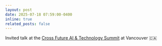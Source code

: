 ```yaml
---
layout: post
date: 2025-07-18 07:59:00-0400
inline: true
related_posts: false
---
```


Invited talk at the [Cross Future AI & Technology Summit](https://www.cross-future.com/) at Vancouver :canada: